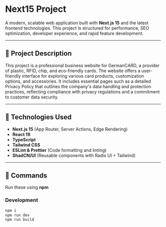 # Next15 Project

A modern, scalable web application built with **Next.js 15** and the latest frontend technologies. This project is structured for performance, SEO optimization, developer experience, and rapid feature development.

---

## 🔐 Project Description

This project is a professional business website for GermanCARD, a provider of plastic, RFID, chip, and eco-friendly cards. The website offers a user-friendly interface for exploring various card products, customization options, and accessories. It includes essential pages such as a detailed Privacy Policy that outlines the company's data handling and protection practices, reflecting compliance with privacy regulations and a commitment to customer data security.

---

## 🧰 Technologies Used

- **Next.js 15** (App Router, Server Actions, Edge Rendering)
- **React 19**
- **TypeScript**
- **Tailwind CSS**
- **ESLint & Prettier** (Code formatting and linting)
- **ShadCN/UI** (Reusable components with Radix UI + Tailwind)

---

## 🧪 Commands

Run these using **npm**

### Development

```bash
npm i
npm run dev
npm run build
```
